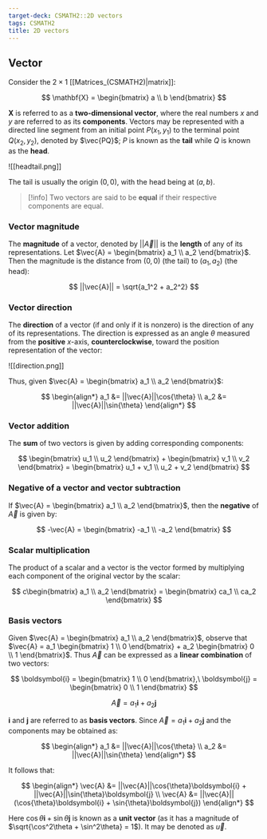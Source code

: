 ```yaml
---
target-deck: CSMATH2::2D vectors
tags: CSMATH2
title: 2D vectors
---
```


## Vector

Consider the $2 \times 1$ [[Matrices_(CSMATH2)|matrix]]:

$$
\mathbf{X} = \begin{bmatrix}
a \\
b
\end{bmatrix}
$$

$\mathbf{X}$ is referred to as a **two-dimensional vector**, where the real numbers $x$ and $y$ are referred to as its **components**. Vectors may be represented with a directed line segment from an initial point $P(x_1,y_1)$ to the terminal point $Q(x_2,y_2)$, denoted by $\vec{PQ}$; $P$ is known as the **tail** while $Q$ is known  as the **head**. 

![[headtail.png]]

The tail is usually the origin $(0,0)$, with the head being at $(a,b)$.

>[!info] Two vectors are said to be **equal** if their respective components are equal.

<!--ID: 1719854516507-->

### Vector magnitude 

The **magnitude** of a vector, denoted by $||\vec{A}||$ is the **length** of any of its representations. Let $\vec{A} = \begin{bmatrix} a_1 \\ a_2 \end{bmatrix}$. Then the magnitude is the distance from $(0,0)$ (the tail) to $(a_1,a_2)$ (the head):

$$
||\vec{A}|| = \sqrt{a_1^2 + a_2^2}
$$

<!--ID: 1719854516515-->

### Vector direction

The **direction** of a vector (if and only if it is nonzero) is the direction of any of its representations. The direction is expressed as an angle $\theta$ measured from the **positive** $x$-axis, **counterclockwise**, toward the position representation of the vector:

![[direction.png]]

Thus, given $\vec{A} = \begin{bmatrix} a_1 \\ a_2 \end{bmatrix}$:

$$
\begin{align*}
a_1 &= ||\vec{A}||\cos{\theta} \\
a_2 &= ||\vec{A}||\sin{\theta}
\end{align*}
$$

<!--ID: 1719854516525-->

### Vector addition

The **sum** of two vectors is given by adding corresponding components:

$$
\begin{bmatrix}
u_1 \\
u_2
\end{bmatrix} + \begin{bmatrix}
v_1 \\
v_2
\end{bmatrix} = \begin{bmatrix}
u_1 + v_1 \\
u_2 + v_2
\end{bmatrix}
$$

<!--ID: 1719854516533-->

### Negative of a vector and vector subtraction

If $\vec{A} = \begin{bmatrix} a_1 \\ a_2 \end{bmatrix}$, then the **negative** of $\vec{A}$ is given by:

$$
-\vec{A} = \begin{bmatrix}
-a_1 \\
-a_2
\end{bmatrix}
$$

<!--ID: 1719854516540-->

### Scalar multiplication

The product of a scalar and a vector is the vector formed by multiplying each component of the original vector by the scalar:

$$
c\begin{bmatrix}
a_1 \\
a_2
\end{bmatrix} = \begin{bmatrix}
ca_1 \\
ca_2
\end{bmatrix}
$$

<!--ID: 1719854516548-->

### Basis vectors

Given $\vec{A} = \begin{bmatrix} a_1 \\ a_2 \end{bmatrix}$, observe that $\vec{A} = a_1 \begin{bmatrix} 1 \\ 0 \end{bmatrix} + a_2 \begin{bmatrix} 0 \\ 1 \end{bmatrix}$. Thus $\vec{A}$ can be expressed as a **linear combination** of two vectors:

$$
\boldsymbol{i} = \begin{bmatrix} 1 \\ 0 \end{bmatrix},\
\boldsymbol{j} = \begin{bmatrix} 0 \\ 1 \end{bmatrix}
$$

$$
\vec{A} = a_1\boldsymbol{i} + a_2\boldsymbol{j}
$$

$\boldsymbol{i}$ and $\boldsymbol{j}$ are referred to as **basis vectors**. Since $\vec{A} = a_1\boldsymbol{i} + a_2\boldsymbol{j}$ and the components may be obtained as:

$$
\begin{align*}
a_1 &= ||\vec{A}||\cos{\theta} \\
a_2 &= ||\vec{A}||\sin{\theta}
\end{align*}
$$

It follows that:

$$
\begin{align*}
\vec{A} &= ||\vec{A}||\cos{\theta}\boldsymbol{i} + ||\vec{A}||\sin{\theta}\boldsymbol{j} \\
\vec{A} &= ||\vec{A}||(\cos{\theta}\boldsymbol{i} + \sin{\theta}\boldsymbol{j})
\end{align*}
$$

Here $\cos{\theta}\boldsymbol{i} + \sin{\theta}\boldsymbol{j}$ is known as a **unit vector** (as it has a magnitude of $\sqrt{\cos^2\theta + \sin^2\theta} = 1$). It may be denoted as $\vec{u}$.

<!--ID: 1719854516556-->
